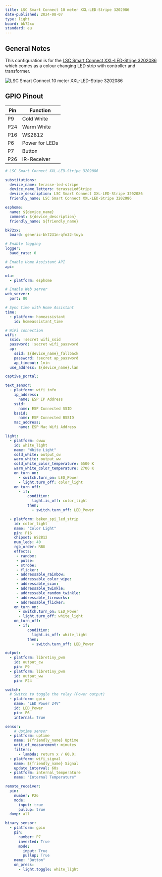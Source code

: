 ```yaml
---
title: LSC Smart Connect 10 meter XXL-LED-Stripe 3202086
date-published: 2024-08-07
type: light
board: bk72xx
standard: eu
---
```


## General Notes

This configuration is for the [LSC Smart Connect XXL-LED-Stripe 3202086](https://www.action.com/de-at/p/3202086/lsc-smart-connect-xxl-led-streifen/)
which comes as a colour changing LED strip with controller and transformer.

![LSC Smart Connect 10 meter XXL-LED-Stripe 3202086](/LSC-Smart-Connect-XXL-LED-Stripe-3202086.png "LSC Smart Connect 10 meter XXL-LED-Stripe 3202086")

## GPIO Pinout

| Pin    | Function      |
| ------ | ------------- |
| P9     | Cold White    |
| P24    | Warm White    |
| P16    | WS2812        |
| P6     | Power for LEDs|
| P7     | Button        |
| P26    | IR-Receiver   |

```yaml
# LSC Smart Connect XXL-LED-Stripe 3202086

substitutions:
  device_name: terasse-led-stripe
  device_name_letters: terasseLedStripe
  device_description: LSC Smart Connect XXL-LED-Stripe 3202086
  friendly_name: LSC Smart Connect XXL-LED-Stripe 3202086

esphome:
  name: ${device_name}
  comment: ${device_description}
  friendly_name: ${friendly_name}

bk72xx:
  board: generic-bk7231n-qfn32-tuya

# Enable logging
logger:
  baud_rate: 0

# Enable Home Assistant API
api:

ota:
  - platform: esphome

# Enable Web server
web_server:
  port: 80

# Sync time with Home Assistant
time:
  - platform: homeassistant
    id: homeassistant_time

# WiFi connection
wifi:
  ssid: !secret wifi_ssid
  password: !secret wifi_password
  ap:
    ssid: ${device_name}_fallback
    password: !secret ap_password
    ap_timeout: 1min
  use_address: ${device_name}.lan

captive_portal:

text_sensor:
  - platform: wifi_info
    ip_address:
      name: ESP IP Address
    ssid:
      name: ESP Connected SSID
    bssid:
      name: ESP Connected BSSID
    mac_address:
      name: ESP Mac Wifi Address

light:
  - platform: cwww
    id: white_light
    name: "White Light"
    cold_white: output_cw
    warm_white: output_ww
    cold_white_color_temperature: 6500 K
    warm_white_color_temperature: 2700 K
    on_turn_on:
      - switch.turn_on: LED_Power
      - light.turn_off: color_light
    on_turn_off:
      - if:
          condition:
            light.is_off: color_light
          then:
            - switch.turn_off: LED_Power

  - platform: beken_spi_led_strip
    id: color_light
    name: "Color Light"
    pin: P16
    chipset: WS2812
    num_leds: 40
    rgb_order: RBG
    effects:
     - random:
     - pulse:
     - strobe:
     - flicker:
     - addressable_rainbow:
     - addressable_color_wipe:
     - addressable_scan:
     - addressable_twinkle:
     - addressable_random_twinkle:
     - addressable_fireworks:
     - addressable_flicker:
    on_turn_on:
      - switch.turn_on: LED_Power
      - light.turn_off: white_light
    on_turn_off:
      - if:
          condition:
            light.is_off: white_light
          then:
            - switch.turn_off: LED_Power

output:
  - platform: libretiny_pwm
    id: output_cw
    pin: P9
  - platform: libretiny_pwm
    id: output_ww
    pin: P24

switch:
  # Switch to toggle the relay (Power output)
  - platform: gpio
    name: "LED Power 24V"
    id: LED_Power
    pin: P6
    internal: True

sensor:
    # Uptime sensor
  - platform: uptime
    name: ${friendly_name} Uptime
    unit_of_measurement: minutes
    filters:
      - lambda: return x / 60.0;
  - platform: wifi_signal
    name: ${friendly_name} Signal
    update_interval: 60s
  - platform: internal_temperature
    name: "Internal Temperature"

remote_receiver:
  pin:
    number: P26
    mode:
      input: true
      pullup: true
  dump: all

binary_sensor:
  - platform: gpio
    pin:
      number: P7
      inverted: True
      mode:
        input: True
        pullup: True
    name: "Button"
    on_press:
      - light.toggle: white_light
```
